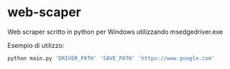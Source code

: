 # web-scaper
Web scraper scritto in python per Windows utilizzando msedgedriver.exe

Esempio di utilizzo:
  
```bash
python main.py 'DRIVER_PATH' 'SAVE_PATH' 'https://www.google.com'
```
